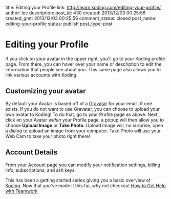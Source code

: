 title: Editing your Profile
link: http://learn.koding.com/editing-your-profile/
author: lee
description: 
post_id: 430
created: 2013/12/03 00:25:56
created_gmt: 2013/12/03 00:25:56
comment_status: closed
post_name: editing-your-profile
status: publish
post_type: post

# Editing your Profile

If you click on your avatar in the upper right, you'll go to your Koding profile page. From there, you can hover over your name or description to edit the information that people see about you. This same page also allows you to link various accounts with Koding. 

## Customizing your avatar

By default your Avatar is based off of a [Gravatar](http://gravatar.com/) for your email, if one exists. If you do not want to use Gravatar, you can choose to upload your own avatar to Koding! To do that, go to your Profile page as above. Next, click on your Avatar *within* your Profile page, a popup will then allow you to choose **Upload Image** or **Take Photo**. Upload Image will, no surprise, open a dialog to upload an image from your computer. Take Photo will use your Web Cam to take your photo right there! 

## Account Details

From your [Account](https://koding.com/Account) page you can modify your notification settings, billing info, subscriptions, and ssh keys. 

This has been a getting started series giving you a basic overview of [Koding](https://koding.com). Now that you've made it this far, why not checkout [How to Get Help with Teamwork](/get-help-with-teamwork/)